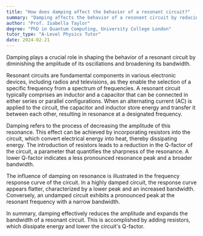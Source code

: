 ```yaml
---
title: "How does damping affect the behavior of a resonant circuit?"
summary: "Damping affects the behavior of a resonant circuit by reducing the amplitude and widening the bandwidth."
author: "Prof. Isabella Taylor"
degree: "PhD in Quantum Computing, University College London"
tutor_type: "A-Level Physics Tutor"
date: 2024-02-21
---
```


Damping plays a crucial role in shaping the behavior of a resonant circuit by diminishing the amplitude of its oscillations and broadening its bandwidth.

Resonant circuits are fundamental components in various electronic devices, including radios and televisions, as they enable the selection of a specific frequency from a spectrum of frequencies. A resonant circuit typically comprises an inductor and a capacitor that can be connected in either series or parallel configurations. When an alternating current (AC) is applied to the circuit, the capacitor and inductor store energy and transfer it between each other, resulting in resonance at a designated frequency.

Damping refers to the process of decreasing the amplitude of this resonance. This effect can be achieved by incorporating resistors into the circuit, which convert electrical energy into heat, thereby dissipating energy. The introduction of resistors leads to a reduction in the Q-factor of the circuit, a parameter that quantifies the sharpness of the resonance. A lower Q-factor indicates a less pronounced resonance peak and a broader bandwidth.

The influence of damping on resonance is illustrated in the frequency response curve of the circuit. In a highly damped circuit, the response curve appears flatter, characterized by a lower peak and an increased bandwidth. Conversely, an undamped circuit exhibits a pronounced peak at the resonant frequency with a narrow bandwidth.

In summary, damping effectively reduces the amplitude and expands the bandwidth of a resonant circuit. This is accomplished by adding resistors, which dissipate energy and lower the circuit's Q-factor.
    